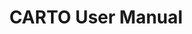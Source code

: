 ---
title: CARTO User Manual
description: "Connect your data warehouse and create amazing maps with CARTO tools"
icon: "/img/icons/Workspace.png"

url: carto-user-manual
indexPage: "overview/getting-started.md"

cascade:
  basePath: carto-user-manual
  menu:
    - identifier: "carto-user-manual-menu"
    - title: "Overview"
      folder:
        - title: "Getting started"
          # TO DO - "Glossary"
          # TO DO - "Getting help"
    - title: "Maps"
      folder:
        - title: "Introduction"
        - title: "Add source"
        #- title: "View data table"
        - title: "Exporting data"
        - title: "Map settings"
        - title: "Map styles"
        - title: "Map view modes"
        - title: "Feature selection tool"
        - title: "Publishing and sharing maps"
        - title: "Duplicating maps"
        - title: "Performance considerations"
    - title: "Data Explorer"
      folder:
        - title: "Introduction"
        #- title: "Adding your first connection"
        - title: "Creating a map from your data"  
        - title: "Creating a tileset from your data"  
        - title: "Importing data"
        - title: "Geocoding data"
    - title: "Data Observatory"
      folder:
        - title: "Introduction"
    - title: "Connections" 
      folder:
        - title: "Introduction"
        - title: "CARTO Data Warehouse"
        - title: "Creating a connection"
        - title: "Editing a connection"
        - title: "Sharing a connection"
        - title: "Deleting a connection"
    - title: "Applications"
      folder:
        - title: "Accessing applications"
    - title: "Settings" 
      folder:
        - title: "Configuring your organization"
        #- title: "Your subscription"
        - title: "Managing registered apps"
        - title: "Inviting users to your organization"
        - title: "Managing user roles"
        - title: "Deleting your organization"
    - title: "Developers" 
      folder:
        - title: "CARTO for developers"
    - title: "Tutorials"

---